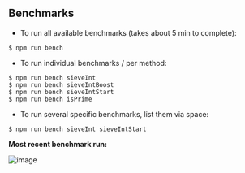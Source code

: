 Benchmarks
----------

* To run all available benchmarks (takes about 5 min to complete):

```shell
$ npm run bench
```

* To run individual benchmarks / per method:

```shell
$ npm run bench sieveInt
$ npm run bench sieveIntBoost
$ npm run bench sieveIntStart
$ npm run bench isPrime
```

* To run several specific benchmarks, list them via space:

```shell
$ npm run bench sieveInt sieveIntStart
```

**Most recent benchmark run:**

![image](https://user-images.githubusercontent.com/5108906/136716544-161e2498-c3c1-4e76-b8ea-2674a0416d0f.png)
